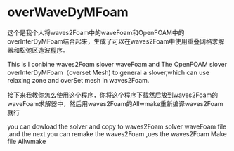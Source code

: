# overWaveDyMFoam
这个是我个人将waves2Foam中的waveFoam和OpenFOAM中的overInterDyMFoam结合起来，生成了可以在waves2Foam中使用重叠网格求解器和松弛区造波程序。

This is I conbine waves2Foam slover waveFoam and The OpenFOAM slover overInterDyMFoam（overset Mesh) to general a slover,which can use relaxing zone and overSet mesh in waves2Foam.

接下来我教你怎么使用这个程序，你将这个程序下载然后放到waves2Foam的waveFoam求解器中，然后用waves2Foam的Allwmake重新编译waves2Foam就行

you can dowload the solver and copy to waves2Foam solver waveFoam file ,and the next you can remake the waves2Foam ,ues the waves2Foam Make file Allwmake

